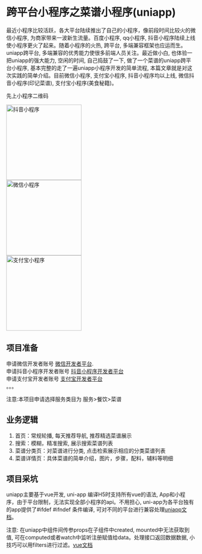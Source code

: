 # 跨平台小程序之菜谱小程序(uniapp)

最近小程序比较活跃，各大平台陆续推出了自己的小程序，像前段时间比较火的微信小程序, 为商家带来一波新生流量。百度小程序, qq小程序, 抖音小程序陆续上线使小程序更火了起来。随着小程序的火热, 跨平台, 多端兼容框架也应运而生。 uniapp跨平台, 多端兼容的优秀能力使很多前端人员关注。最近做小白, 也体验一把uniapp的强大能力, 空闲的时间, 自己捣鼓了一下, 做了一个菜谱的uniapp跨平台小程序, 基本完整的走了一遍uniapp小程序开发的简单流程,  本篇文章就是对这次实践的简单介绍。目前微信小程序, 支付宝小程序, 抖音小程序均以上线, 微信抖音小程序(印记菜谱), 支付宝小程序(美食秘籍)。

先上小程序二维码<br/>

<img src="https://github.com/anyrzm/demo-app/blob/master/m/20200424230936851.png" width="200" height="200" alt="抖音小程序"/><br/>
<img src="https://github.com/anyrzm/demo-app/blob/master/m/20200424230237910.jpg" width="200" height="200" alt="微信小程序"/><br/>
<img src="https://github.com/anyrzm/demo-app/blob/master/m/20200424225428179.jpg" width="200"  alt="支付宝小程序"/><br/>

## 项目准备
申请微信开发者账号 [微信开发者平台](https://mp.weixin.qq.com/).<br/>
申请抖音小程序开发者账号 [抖音小程序开发者平台](https://developer.toutiao.com/homepage)<br/>
申请支付宝开发者账号 [支付宝开发者平台](https://mini.open.alipay.com/channel/miniIndex.htm)<br/>
。。。<br/>

注意:本项目申请选择服务类目为 服务>餐饮>菜谱


## 业务逻辑

 1. 首页：常规轮播, 每天推荐导航, 推荐精选菜谱展示<br/>
 2. 搜索：模糊，精准搜索, 展示搜索菜谱列表<br/>
 3. 菜谱分类页：对菜谱进行分类, 点击检索展示相应的分类菜谱列表<br/>
 4. 菜谱详情页：具体菜谱的简单介绍，图片，步骤，配料，辅料等明细

## 项目采坑
uniapp主要基于vue开发, uni-app 编译H5时支持所有vue的语法, App和小程序，由于平台限制，无法实现全部小程序的api。不用担心, uni-app为各平台独有的app提供了#ifdef #ifndef 条件编译, 可对不同的平台进行兼容处理[uniapp文档](https://uniapp.dcloud.io/platform)。

注意: 在uniapp中组件间传参props在子组件中created, mounted中无法获取到值, 可在computed或者watch中监听注册赋值给data。处理接口返回数据数据,  小技巧可以用filters进行过滤。[vue文档](https://cn.vuejs.org/v2/api/?#filters)

